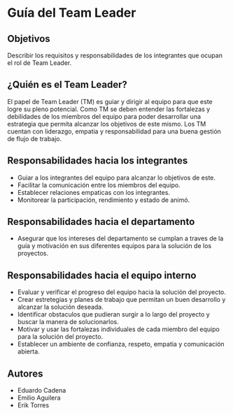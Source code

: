 # Guía del Team Leader

## Objetivos

Describir los requisitos y responsabilidades de los integrantes que ocupan el rol de Team Leader.

## ¿Quién es el Team Leader?

El papel de Team Leader (TM) es guiar y dirigir al equipo para que este logre su pleno potencial. Como TM se deben entender las fortalezas y debilidades de los miembros del equipo para poder desarrollar una estrategia que permita alcanzar los objetivos de este mismo. Los TM cuentan con liderazgo, empatia y responsabilidad para una buena gestión de flujo de trabajo.

## Responsabilidades hacia los integrantes

- Guiar a los integrantes del equipo para alcanzar lo objetivos de este.
- Facilitar la comunicación entre los miembros del equipo.
- Establecer relaciones empaticas con los integrantes.
- Monitorear la participación, rendimiento y estado de animó.


## Responsabilidades hacia el departamento

- Asegurar que los intereses del departamento se cumplan a traves de la guía y motivación en sus diferentes equipos para la solución de los proyectos.

## Responsabilidades hacia el equipo interno

- Evaluar y verificar el progreso del equipo hacia la solución del proyecto.
- Crear estretegias y planes de trabajo que permitan un buen desarrollo y alcanzar la solución deseada.
- Identificar obstaculos que pudieran surgir a lo largo del proyecto y buscar la manera de solucionarlos.
- Motivar y usar las fortalezas individuales de cada miembro del equipo para la solución del proyecto.
- Establecer un ambiente de confianza, respeto, empatia y comunicación abierta.

## Autores
- Eduardo Cadena
- Emilio Aguilera
- Erik Torres

